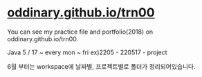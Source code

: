 # <a href ="https://oddinary.github.io/trn00">oddinary.github.io/trn00</a>

You can see my practice file and portfolio(2018) on oddinary.github.io/trn00.

Java
5 / 17 ~  every mon ~ fri  ex)2205 - 220517 - project

6월 부터는 workspace에 날짜별, 프로젝트별로 폴더가 정리되어있습니다.
